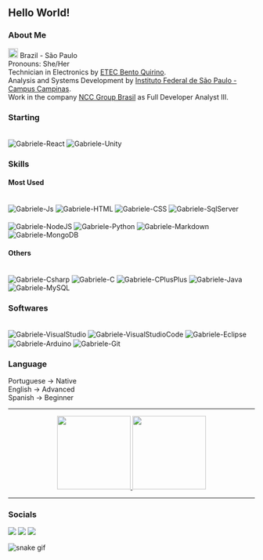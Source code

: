 <h2> Hello World!</h2>
<h3>About Me </h3>

 <img src="https://upload.wikimedia.org/wikipedia/commons/thumb/0/05/Flag_of_Brazil.svg/720px-Flag_of_Brazil.svg.png" width="20"> Brazil - São Paulo
  <br>
  Pronouns: She/Her
  <br>
  Technician in Electronics by <a href="https://etecbentoquirino.com.br/new/" target="_blank">ETEC Bento Quirino</a>.
  <br>
  Analysis and Systems Development by <a href="https://portal.cmp.ifsp.edu.br" target="_blank">Instituto Federal de São Paulo - Campus Campinas</a>.
  <br>
  Work in the company <a href="http://www.nccgroup.com.br" target="_blank">NCC Group Brasil</a> as Full Developer Analyst III.

<h3>Starting</h3>
<div dir="auto"><br>
  <img align="center" alt="Gabriele-React" src="https://img.shields.io/badge/React-20232A?style=for-the-badge&logo=react&logoColor=61DAFB" style="max-width: 100%;">
  <img align="center" alt="Gabriele-Unity" src="https://img.shields.io/badge/Unity-100000?style=for-the-badge&logo=unity&logoColor=white" style="max-width: 100%;">
</div>


<h3>Skills</h3>

<h4>Most Used</h4>
<div dir="auto"><br>
  <img align="center" alt="Gabriele-Js" src="https://img.shields.io/badge/JavaScript-F7DF1E?style=for-the-badge&logo=javascript&logoColor=black" style="max-width: 100%;">
  <img align="center" alt="Gabriele-HTML" src="https://img.shields.io/badge/HTML5-E34F26?style=for-the-badge&logo=html5&logoColor=white" style="max-width: 100%;">
  <img align="center" alt="Gabriele-CSS" src="https://img.shields.io/badge/CSS3-1572B6?style=for-the-badge&logo=css3&logoColor=white" style="max-width: 100%;">
  <img align="center" alt="Gabriele-SqlServer" src="https://img.shields.io/badge/Microsoft%20SQL%20Server-CC2927?style=for-the-badge&logo=microsoft%20sql%20server&logoColor=white" style="max-width: 100%;">
</div>
<div dir="auto"><br>
  <img align="center" alt="Gabriele-NodeJS" src="https://img.shields.io/badge/Node.js-43853D?style=for-the-badge&logo=node.js&logoColor=white" style="max-width: 100%;">
  <img align="center" alt="Gabriele-Python" src="https://img.shields.io/badge/Python-14354C?style=for-the-badge&logo=python&logoColor=white" style="max-width: 100%;">
  <img align="center" alt="Gabriele-Markdown" src="https://img.shields.io/badge/Markdown-000000?style=for-the-badge&logo=markdown&logoColor=white" style="max-width: 100%;">
  <img align="center" alt="Gabriele-MongoDB" src="https://img.shields.io/badge/MongoDB-4EA94B?style=for-the-badge&logo=mongodb&logoColor=white" style="max-width: 100%;">
</div>
<h4>Others</h4>
<div dir="auto"><br>
  <img align="center" alt="Gabriele-Csharp" src="https://img.shields.io/badge/C%23-239120?style=for-the-badge&logo=c-sharp&logoColor=white" style="max-width: 100%;">
  <img align="center" alt="Gabriele-C" src="https://img.shields.io/badge/C-00599C?style=for-the-badge&logo=c&logoColor=white" style="max-width: 100%;">
  <img align="center" alt="Gabriele-CPlusPlus" src="https://img.shields.io/badge/C%2B%2B-00599C?style=for-the-badge&logo=c%2B%2B&logoColor=white" style="max-width: 100%;">
  <img align="center" alt="Gabriele-Java" src="https://img.shields.io/badge/Java-ED8B00?style=for-the-badge&logo=openjdk&logoColor=white" style="max-width: 100%;">
  <img align="center" alt="Gabriele-MySQL" src="https://img.shields.io/badge/MySQL-00000F?style=for-the-badge&logo=mysql&logoColor=white" style="max-width: 100%;">
</div>

<h3>Softwares</h3>
<div dir="auto"><br>
  <img align="center" alt="Gabriele-VisualStudio" src="https://img.shields.io/badge/Visual_Studio-5C2D91?style=for-the-badge&logo=visual%20studio&logoColor=white" style="max-width: 100%;">
  <img align="center" alt="Gabriele-VisualStudioCode" src="https://img.shields.io/badge/Visual_Studio_Code-0078D4?style=for-the-badge&logo=visual%20studio%20code&logoColor=white" style="max-width: 100%;">
  <img align="center" alt="Gabriele-Eclipse" src="https://img.shields.io/badge/Eclipse-2C2255?style=for-the-badge&logo=eclipse&logoColor=white" style="max-width: 100%;">
  <img align="center" alt="Gabriele-Arduino" src="https://img.shields.io/badge/Arduino_IDE-00979D?style=for-the-badge&logo=arduino&logoColor=white" style="max-width: 100%;">
  <img align="center" alt="Gabriele-Git" src="https://img.shields.io/badge/GitHub-100000?style=for-the-badge&logo=github&logoColor=white" style="max-width: 100%;">
</div>

<h3>Language</h3>
Portuguese → Native
<br>
English → Advanced
<br>
Spanish → Beginner 

<hr>

<div align="center">
  <a href="https://github.com/gabrieleleonel" target="_blank">
    <img height="150em" src="https://github-readme-stats.vercel.app/api?username=gabrieleleonel&show_icons=true&theme=dracula&include_all_commits=true&count_private=true"/>
    <img height="150em" src="https://github-readme-stats.vercel.app/api/top-langs/?username=gabrieleleonel&layout=compact&langs_count=10&theme=dracula"/>
  </a>
</div>
<hr>

<h3>Socials</h3>
<div> 
  <a href="https://instagram.com/gabrieleleonel" target="_blank"><img src="https://img.shields.io/badge/-Instagram-%23E4405F?style=for-the-badge&logo=instagram&logoColor=white" target="_blank"></a>
  <a href = "mailto:gabriele.leonel.ncc@gmail.com"><img src="https://img.shields.io/badge/-Gmail-%23333?style=for-the-badge&logo=gmail&logoColor=white" target="_blank"></a>
  <a href="https://www.linkedin.com/in/gabriele-leonel-5ba966160/" target="_blank"><img src="https://img.shields.io/badge/-LinkedIn-%230077B5?style=for-the-badge&logo=linkedin&logoColor=white" target="_blank"></a>
  
  ![snake gif](https://github.com/gabrieleleonel/gabrieleleonel/blob/output/github-contribution-grid-snake.gif)
</div>
